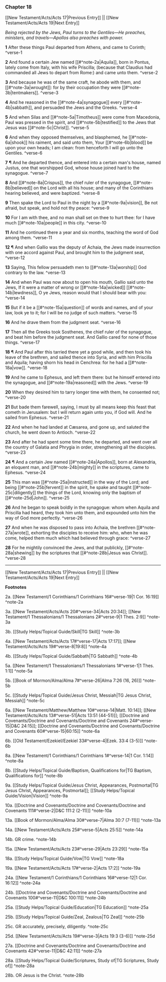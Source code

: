 ### Chapter 18

[[New Testament/Acts/Acts 17|Previous Entry]]  ||  [[New Testament/Acts/Acts 19|Next Entry]]

*Being rejected by the Jews, Paul turns to the Gentiles—He preaches, ministers, and travels—Apollos also preaches with power.*

**1**  After these things Paul departed from Athens, and came to Corinth; ^verse-1

**2**  And found a certain Jew named [[#^note-2a|Aquila]], born in Pontus, lately come from Italy, with his wife Priscilla; (because that Claudius had commanded all Jews to depart from Rome:) and came unto them. ^verse-2

**3**  And because he was of the same craft, he abode with them, and [[#^note-3a|wrought]]: for by their occupation they were [[#^note-3b|tentmakers]]. ^verse-3

**4**  And he reasoned in the [[#^note-4a|synagogue]] every [[#^note-4b|sabbath]], and persuaded the Jews and the Greeks. ^verse-4

**5**  And when Silas and [[#^note-5a|Timotheus]] were come from Macedonia, Paul was pressed in the spirit, and [[#^note-5b|testified]] to the Jews that Jesus was [[#^note-5c|Christ]]. ^verse-5

**6**  And when they opposed themselves, and blasphemed, he [[#^note-6a|shook]] his raiment, and said unto them, Your [[#^note-6b|blood]] be upon your own heads; I am clean: from henceforth I will go unto the Gentiles. ^verse-6

**7**  ¶ And he departed thence, and entered into a certain man's house, named Justus, one that worshipped God, whose house joined hard to the synagogue. ^verse-7

**8**  And [[#^note-8a|Crispus]], the chief ruler of the synagogue, [[#^note-8b|believed]] on the Lord with all his house; and many of the Corinthians hearing believed, and were baptized. ^verse-8

**9**  Then spake the Lord to Paul in the night by a [[#^note-9a|vision]], Be not afraid, but speak, and hold not thy peace: ^verse-9

**10**  For I am with thee, and no man shall set on thee to hurt thee: for I have much [[#^note-10a|people]] in this city. ^verse-10

**11**  And he continued there a year and six months, teaching the word of God among them. ^verse-11

**12**  ¶ And when Gallio was the deputy of Achaia, the Jews made insurrection with one accord against Paul, and brought him to the judgment seat, ^verse-12

**13**  Saying, This fellow persuadeth men to [[#^note-13a|worship]] God contrary to the law. ^verse-13

**14**  And when Paul was now about to open his mouth, Gallio said unto the Jews, If it were a matter of wrong or [[#^note-14a|wicked]] [[#^note-14b|lewdness]], O ye Jews, reason would that I should bear with you: ^verse-14

**15**  But if it be a [[#^note-15a|question]] of words and names, and of your law, look ye to it; for I will be no judge of such matters. ^verse-15

**16**  And he drave them from the judgment seat. ^verse-16

**17**  Then all the Greeks took Sosthenes, the chief ruler of the synagogue, and beat him before the judgment seat. And Gallio cared for none of those things. ^verse-17

**18**  ¶ And Paul after this tarried there yet a good while, and then took his leave of the brethren, and sailed thence into Syria, and with him Priscilla and Aquila; having shorn his head in Cenchrea: for he had a [[#^note-18a|vow]]. ^verse-18

**19**  And he came to Ephesus, and left them there: but he himself entered into the synagogue, and [[#^note-19a|reasoned]] with the Jews. ^verse-19

**20**  When they desired him to tarry longer time with them, he consented not; ^verse-20

**21**  But bade them farewell, saying, I must by all means keep this feast that cometh in Jerusalem: but I will return again unto you, if God will. And he sailed from Ephesus. ^verse-21

**22**  And when he had landed at Cæsarea, and gone up, and saluted the church, he went down to Antioch. ^verse-22

**23**  And after he had spent some time there, he departed, and went over all the country of Galatia and Phrygia in order, strengthening all the disciples. ^verse-23

**24**  ¶ And a certain Jew named [[#^note-24a|Apollos]], born at Alexandria, an eloquent man, and [[#^note-24b|mighty]] in the scriptures, came to Ephesus. ^verse-24

**25**  This man was [[#^note-25a|instructed]] in the way of the Lord; and being [[#^note-25b|fervent]] in the spirit, he spake and taught [[#^note-25c|diligently]] the things of the Lord, knowing only the baptism of [[#^note-25d|John]]. ^verse-25

**26**  And he began to speak boldly in the synagogue: whom when Aquila and Priscilla had heard, they took him unto them, and expounded unto him the way of God more perfectly. ^verse-26

**27**  And when he was disposed to pass into Achaia, the brethren [[#^note-27a|wrote]], exhorting the disciples to receive him: who, when he was come, helped them much which had believed through grace: ^verse-27

**28**  For he mightily convinced the Jews, and that publickly, [[#^note-28a|shewing]] by the scriptures that [[#^note-28b|Jesus was Christ]]. ^verse-28


---
[[New Testament/Acts/Acts 17|Previous Entry]]  ||  [[New Testament/Acts/Acts 19|Next Entry]]


**Footnotes**


2a. [[New Testament/1 Corinthians/1 Corinthians 16#^verse-19|1 Cor. 16:19]] ^note-2a

3a. [[New Testament/Acts/Acts 20#^verse-34|Acts 20:34]]; [[New Testament/1 Thessalonians/1 Thessalonians 2#^verse-9|1 Thes. 2:9]] ^note-3a

3b. [[Study Helps/Topical Guide/Skill|TG Skill]] ^note-3b

4a. [[New Testament/Acts/Acts 17#^verse-17|Acts 17:17]]; [[New Testament/Acts/Acts 19#^verse-8|19:8]] ^note-4a

4b. [[Study Helps/Topical Guide/Sabbath|TG Sabbath]] ^note-4b

5a. [[New Testament/1 Thessalonians/1 Thessalonians 1#^verse-1|1 Thes. 1:1]] ^note-5a

5b. [[Book of Mormon/Alma/Alma 7#^verse-26|Alma 7:26 (16, 26)]] ^note-5b

5c. [[Study Helps/Topical Guide/Jesus Christ, Messiah|TG Jesus Christ, Messiah]] ^note-5c

6a. [[New Testament/Matthew/Matthew 10#^verse-14|Matt. 10:14]]; [[New Testament/Acts/Acts 13#^verse-51|Acts 13:51 (44-51)]]; [[Doctrine and Covenants/Doctrine and Covenants/Doctrine and Covenants 24#^verse-15|D&C 24:15]]; [[Doctrine and Covenants/Doctrine and Covenants/Doctrine and Covenants 60#^verse-15|60:15]] ^note-6a

6b. [[Old Testament/Ezekiel/Ezekiel 33#^verse-4|Ezek. 33:4 (3-5)]] ^note-6b

8a. [[New Testament/1 Corinthians/1 Corinthians 1#^verse-14|1 Cor. 1:14]] ^note-8a

8b. [[Study Helps/Topical Guide/Baptism, Qualifications for|TG Baptism, Qualifications for]] ^note-8b

9a. [[Study Helps/Topical Guide/Jesus Christ, Appearances, Postmortal|TG Jesus Christ, Appearances, Postmortal]]; [[Study Helps/Topical Guide/Vision|Vision]] ^note-9a

10a. [[Doctrine and Covenants/Doctrine and Covenants/Doctrine and Covenants 111#^verse-2|D&C 111:2 (2-11)]] ^note-10a

13a. [[Book of Mormon/Alma/Alma 30#^verse-7|Alma 30:7 (7-11)]] ^note-13a

14a. [[New Testament/Acts/Acts 25#^verse-5|Acts 25:5]] ^note-14a

14b. GR crime. ^note-14b

15a. [[New Testament/Acts/Acts 23#^verse-29|Acts 23:29]] ^note-15a

18a. [[Study Helps/Topical Guide/Vow|TG Vow]] ^note-18a

19a. [[New Testament/Acts/Acts 17#^verse-2|Acts 17:2]] ^note-19a

24a. [[New Testament/1 Corinthians/1 Corinthians 16#^verse-12|1 Cor. 16:12]] ^note-24a

24b. [[Doctrine and Covenants/Doctrine and Covenants/Doctrine and Covenants 100#^verse-11|D&C 100:11]] ^note-24b

25a. [[Study Helps/Topical Guide/Education|TG Education]] ^note-25a

25b. [[Study Helps/Topical Guide/Zeal, Zealous|TG Zeal]] ^note-25b

25c. GR accurately, precisely, diligently. ^note-25c

25d. [[New Testament/Acts/Acts 19#^verse-3|Acts 19:3 (3-6)]] ^note-25d

27a. [[Doctrine and Covenants/Doctrine and Covenants/Doctrine and Covenants 42#^verse-11|D&C 42:11]] ^note-27a

28a. [[Study Helps/Topical Guide/Scriptures, Study of|TG Scriptures, Study of]] ^note-28a

28b. OR Jesus is the Christ. ^note-28b